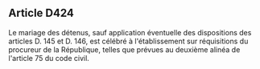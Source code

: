 Article D424
----
Le mariage des détenus, sauf application éventuelle des dispositions des
articles D. 145 et D. 146, est célébré à l'établissement sur réquisitions du
procureur de la République, telles que prévues au deuxième alinéa de l'article
75 du code civil.
